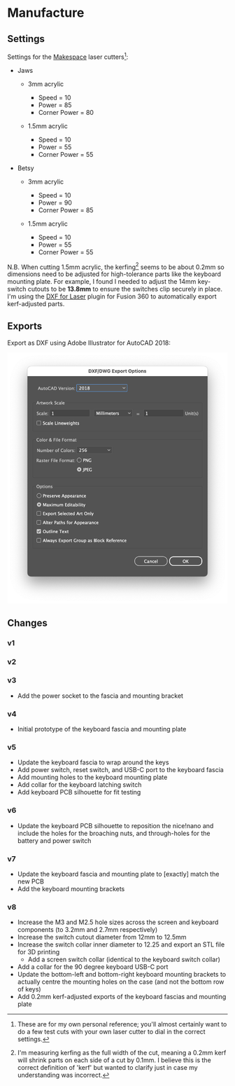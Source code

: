 # Manufacture

## Settings

Settings for the [Makespace](https://makespace.org) laser cutters[^laser]:

[^laser]: These are for my own personal reference; you'll almost certainly want to do a few test cuts with your own laser cutter to dial in the correct settings.

- Jaws
  - 3mm acrylic
    - Speed = 10
    - Power = 85
    - Corner Power = 80

  - 1.5mm acrylic
    - Speed = 10
    - Power = 55
    - Corner Power = 55

- Betsy
  - 3mm acrylic
    - Speed = 10
    - Power = 90
    - Corner Power = 85

  - 1.5mm acrylic
    - Speed = 10
    - Power = 55
    - Corner Power = 55

N.B. When cutting 1.5mm acrylic, the kerfing[^kerf] seems to be about 0.2mm so dimensions need to be adjusted for high-tolerance parts like the keyboard mounting plate. For example, I found I needed to adjust the 14mm key-switch cutouts to be **13.8mm** to ensure the switches clip securely in place. I'm using the [DXF for Laser](https://apps.autodesk.com/FUSION/en/Detail/Index?id=7634902334100976871&appLang=en&os=Win64&autostart=true) plugin for Fusion 360 to automatically export kerf-adjusted parts.

[^kerf]: I'm measuring kerfing as the full width of the cut, meaning a 0.2mm kerf will shrink parts on each side of a cut by 0.1mm. I believe this is the correct definition of 'kerf' but wanted to clarify just in case my understanding was incorrect.


## Exports

Export as DXF using Adobe Illustrator for AutoCAD 2018:

<img alt="Screenshot of Adobe Illustrator DXF export dialog" src="../images/export-settings.png" width="615">

## Changes

### v1

### v2

### v3

- Add the power socket to the fascia and mounting bracket

### v4

- Initial prototype of the keyboard fascia and mounting plate

### v5

- Update the keyboard fascia to wrap around the keys
- Add power switch, reset switch, and USB-C port to the keyboard fascia
- Add mounting holes to the keyboard mounting plate
- Add collar for the keyboard latching switch
- Add keyboard PCB silhouette for fit testing

### v6

- Update the keyboard PCB silhouette to reposition the nice!nano and include the holes for the broaching nuts, and through-holes for the battery and power switch

### v7

- Update the keyboard fascia and mounting plate to [exactly] match the new PCB
- Add the keyboard mounting brackets

### v8

- Increase the M3 and M2.5 hole sizes across the screen and keyboard components (to 3.2mm and 2.7mm respectively)
- Increase the switch cutout diameter from 12mm to 12.5mm
- Increase the switch collar inner diameter to 12.25 and export an STL file for 3D printing
  - Add a screen switch collar (identical to the keyboard switch collar)
- Add a collar for the 90 degree keyboard USB-C port
- Update the bottom-left and bottom-right keyboard mounting brackets to actually centre the mounting holes on the case (and not the bottom row of keys)
- Add 0.2mm kerf-adjusted exports of the keyboard fascias and mounting plate
